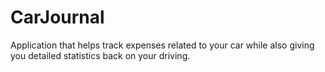 # CarJournal
Application that helps track expenses related to your car while also giving you detailed statistics back on your driving.
